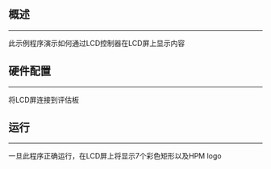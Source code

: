 ## 概述
***
此示例程序演示如何通过LCD控制器在LCD屏上显示内容

## 硬件配置
***
将LCD屏连接到评估板

## 运行
***
一旦此程序正确运行，在LCD屏上将显示7个彩色矩形以及HPM logo